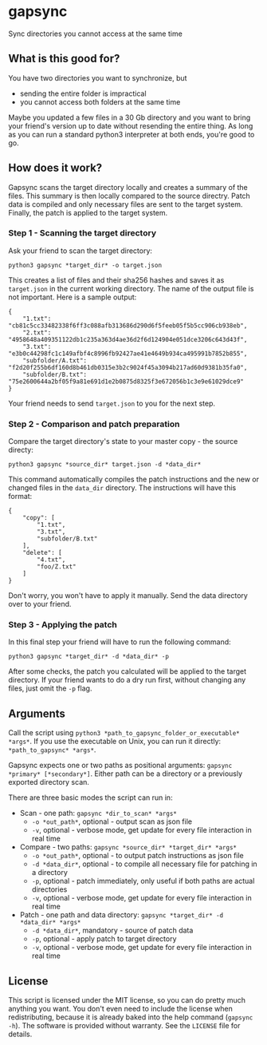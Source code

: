 # gapsync
Sync directories you cannot access at the same time

## What is this good for?
You have two directories you want to synchronize, but
 - sending the entire folder is impractical
 - you cannot access both folders at the same time

Maybe you updated a few files in a 30 Gb directory and you want to bring your friend's version up to date without resending the entire thing.
As long as you can run a standard python3 interpreter at both ends, you're good to go.

## How does it work?
Gapsync scans the target directory locally and creates a summary of the files. This summary is then locally compared to the source directry. Patch data is compiled and only necessary files are sent to the target system. Finally, the patch is applied to the target system.

### Step 1 - Scanning the target directory
Ask your friend to scan the target directory:
```
python3 gapsync *target_dir* -o target.json
```
This creates a list of files and their sha256 hashes and saves it as `target.json` in the current working directory. The name of the output file is not important. Here is a sample output:
```
{
    "1.txt": "cb81c5cc33482338f6ff3c088afb313686d290d6f5feeb05f5b5cc906cb938eb",
    "2.txt": "4958648a409351122db1c235a363d4ae36d2f6d124904e051dce3206c643d43f",
    "3.txt": "e3b0c44298fc1c149afbf4c8996fb92427ae41e4649b934ca495991b7852b855",
    "subfolder/A.txt": "f2d20f255b6df160d8b461db0315e3b2c9024f45a3094b217ad60d9381b35fa0",
    "subfolder/B.txt": "75e2600644a2bf05f9a81e691d1e2b0875d8325f3e672056b1c3e9e61029dce9"
}
```
Your friend needs to send `target.json` to you for the next step.

### Step 2 - Comparison and patch preparation
Compare the target directory's state to your master copy - the source directy:
```
python3 gapsync *source_dir* target.json -d *data_dir*
```
This command automatically compiles the patch instructions and the new or changed files in the `data_dir` directory. 
The instructions will have this format:
```
{
    "copy": [
        "1.txt",
        "3.txt",
        "subfolder/B.txt"
    ],
    "delete": [
        "4.txt",
        "foo/Z.txt"
    ]
}
```
Don't worry, you won't have to apply it manually.
Send the data directory over to your friend.

### Step 3 - Applying the patch
In this final step your friend will have to run the following command:
```
python3 gapsync *target_dir* -d *data_dir* -p
```
After some checks, the patch you calculated will be applied to the target directory.
If your friend wants to do a dry run first, without changing any files, just omit the `-p` flag.

## Arguments
Call the script using `python3 *path_to_gapsync_folder_or_executable* *args*`. If you use the executable on Unix, you can run it directly: `*path_to_gapsync* *args*`.

Gapsync expects one or two paths as positional arguments: `gapsync *primary* [*secondary*]`. Either path can be a directory or a previously exported directory scan.

There are three basic modes the script can run in:
 - Scan - one path: `gapsync *dir_to_scan* *args*`
   - `-o *out_path*`, optional - output scan as json file
   - `-v`, optional - verbose mode, get update for every file interaction in real time
 - Compare - two paths: `gapsync *source_dir* *target_dir* *args*`
   - `-o *out_path*`, optional - to output patch instructions as json file
   - `-d *data_dir*`, optional - to compile all necessary file for patching in a directory
   - `-p`, optional - patch immediately, only useful if both paths are actual directories
   - `-v`, optional - verbose mode, get update for every file interaction in real time
 - Patch - one path and data directory: `gapsync *target_dir* -d *data_dir* *args*`
   - `-d *data_dir*`, mandatory - source of patch data
   - `-p`, optional - apply patch to target directory
   - `-v`, optional - verbose mode, get update for every file interaction in real time

## License
This script is licensed under the MIT license, so you can do pretty much anything you want. You don't even need to include the license when redistributing, because it is already baked into the help command (`gapsync -h`). The software is provided without warranty. See the `LICENSE` file for details.
